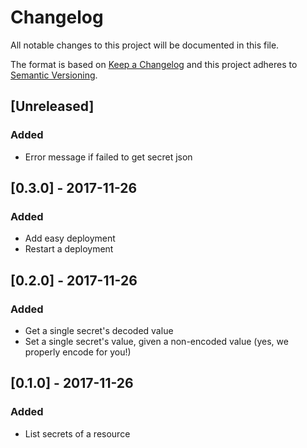 # Changelog
All notable changes to this project will be documented in this file.

The format is based on [Keep a Changelog](http://keepachangelog.com/en/1.0.0/)
and this project adheres to [Semantic Versioning](http://semver.org/spec/v2.0.0.html).

## [Unreleased]
### Added
- Error message if failed to get secret json

## [0.3.0] - 2017-11-26
### Added
- Add easy deployment
- Restart a deployment

## [0.2.0] - 2017-11-26
### Added
- Get a single secret's decoded value
- Set a single secret's value, given a non-encoded value (yes, we properly encode for you!)

## [0.1.0] - 2017-11-26
### Added
- List secrets of a resource
